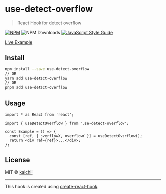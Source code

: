 # use-detect-overflow

> React Hook for detect overflow

[![NPM](https://img.shields.io/npm/v/use-detect-overflow.svg)](https://www.npmjs.com/package/use-detect-overflow) ![NPM Downloads](https://img.shields.io/npm/dm/use-detect-overflow) [![JavaScript Style Guide](https://img.shields.io/badge/code_style-standard-brightgreen.svg)](https://standardjs.com)

[Live Example](https://kaichii.github.io/use-detect-overflow/)

## Install

```bash
npm install --save use-detect-overflow
// OR
yarn add use-detect-overflow
// OR
pnpm add use-detect-overflow
```

## Usage

```tsx
import * as React from 'react';

import { useDetectOverflow } from 'use-detect-overflow';

const Example = () => {
  const [ref, { overflowX, overflowY }] = useDetectOverflow();
  return <div ref={ref}>...</div>;
};
```

## License

MIT © [kaichii](https://github.com/kaichii)

---

This hook is created using [create-react-hook](https://github.com/hermanya/create-react-hook).
